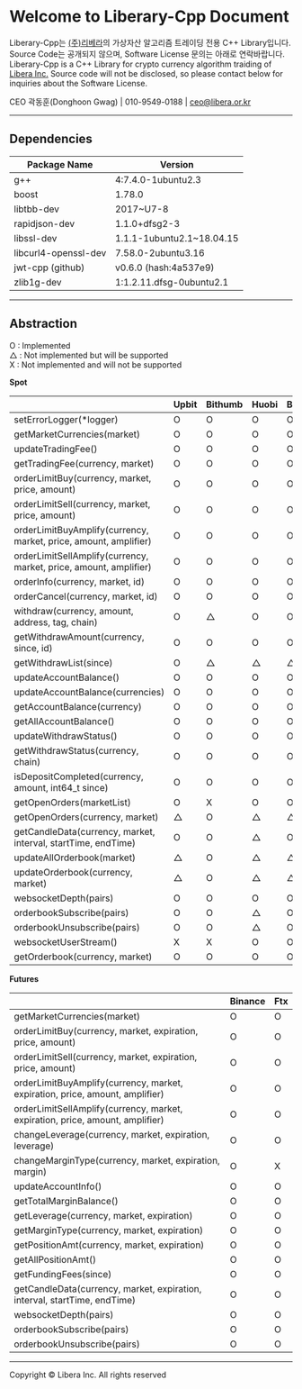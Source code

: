 # **Welcome to Liberary-Cpp Document**

Liberary-Cpp는 [(주)리베라](https://www.libera.or.kr)의 가상자산 알고리즘 트레이딩 전용 C++ Library입니다.
Source Code는 공개되지 않으며, Software License 문의는 아래로 연락바랍니다.  
Liberary-Cpp is a C++ Library for crypto currency algorithm traiding of [Libera Inc.](https://www.libera.or.kr)
Source code will not be disclosed, so please contact below for inquiries about the Software License.

CEO 곽동훈(Donghoon Gwag) | 010-9549-0188 | <ceo@libera.or.kr>

---

## **Dependencies**

|Package Name           |Version                  |
|-----------------------|-------------------------|
|g++                    |4:7.4.0-1ubuntu2.3       |
|boost                  |1.78.0                   |
|libtbb-dev             |2017~U7-8                |
|rapidjson-dev          |1.1.0+dfsg2-3            |
|libssl-dev             |1.1.1-1ubuntu2.1~18.04.15|
|libcurl4-openssl-dev   |7.58.0-2ubuntu3.16       |
|jwt-cpp (github)       |v0.6.0 (hash:4a537e9)    |
|zlib1g-dev             |1:1.2.11.dfsg-0ubuntu2.1 |

---

## **Abstraction**
O : Implemented  
△ : Not implemented but will be supported  
X : Not implemented and will not be supported  
  
**Spot**

|                                                                  | Upbit | Bithumb | Huobi | Binance | Okx |
|------------------------------------------------------------------|-------|---------|-------|---------|-----|
| setErrorLogger(*logger)                                          | O     | O       | O     | O       | O   |
| getMarketCurrencies(market)                                      | O     | O       | O     | O       | O   |
| updateTradingFee()                                               | O     | O       | O     | O       | O   |
| getTradingFee(currency, market)                                  | O     | O       | O     | O       | O   |
| orderLimitBuy(currency, market, price, amount)                   | O     | O       | O     | O       | O   |
| orderLimitSell(currency, market, price, amount)                  | O     | O       | O     | O       | O   |
| orderLimitBuyAmplify(currency, market, price, amount, amplifier) | O     | O       | O     | O       | O   |
| orderLimitSellAmplify(currency, market, price, amount, amplifier)| O     | O       | O     | O       | O   |
| orderInfo(currency, market, id)                                  | O     | O       | O     | O       | O   |
| orderCancel(currency, market, id)                                | O     | O       | O     | O       | O   |
| withdraw(currency, amount, address, tag, chain)                  | O     | △       | O     | O       | O   |
| getWithdrawAmount(currency, since, id)                           | O     | O       | O     | O       | O   |
| getWithdrawList(since)                                           | O     | △       | △     | △       | △   |
| updateAccountBalance()                                           | O     | O       | O     | O       | O   |
| updateAccountBalance(currencies)                                 | O     | O       | O     | O       | O   |
| getAccountBalance(currency)                                      | O     | O       | O     | O       | O   |
| getAllAccountBalance()                                           | O     | O       | O     | O       | O   |
| updateWithdrawStatus()                                           | O     | O       | O     | O       | O   |
| getWithdrawStatus(currency, chain)                               | O     | O       | O     | O       | O   |
| isDepositCompleted(currency, amount, int64_t since)              | O     | O       | O     | O       | O   |
| getOpenOrders(marketList)                                        | O     | X       | O     | O       | O   |
| getOpenOrders(currency, market)                                  | △     | O       | △     | △       | △   |
| getCandleData(currency, market, interval, startTime, endTime)    | O     | O       | △     | O       | △   |
| updateAllOrderbook(market)                                       | △     | O       | △     | △       | △   |
| updateOrderbook(currency, market)                                | △     | O       | △     | △       | △   |
| websocketDepth(pairs)                                            | O     | O       | O     | O       | O   |
| orderbookSubscribe(pairs)                                        | O     | O       | △     | O       | O   |
| orderbookUnsubscribe(pairs)                                      | O     | O       | △     | O       | O   |
| websocketUserStream()                                            | X     | X       | O     | O       | △   |
| getOrderbook(currency, market)                                   | O     | O       | O     | O       | O   |

**Futures**

|                                                                                        | Binance | Ftx |
|----------------------------------------------------------------------------------------|---------|-----|
| getMarketCurrencies(market)                                                            | O       | O   |
| orderLimitBuy(currency, market, expiration, price, amount)                             | O       | O   |
| orderLimitSell(currency, market, expiration, price, amount)                            | O       | O   |
| orderLimitBuyAmplify(currency, market, expiration, price, amount, amplifier)           | O       | O   |
| orderLimitSellAmplify(currency, market, expiration, price, amount, amplifier)          | O       | O   |
| changeLeverage(currency, market, expiration, leverage)                                 | O       | O   |
| changeMarginType(currency, market, expiration, margin)                                 | O       | X   |
| updateAccountInfo()                                                                    | O       | O   |
| getTotalMarginBalance()                                                                | O       | O   |
| getLeverage(currency, market, expiration)                                              | O       | O   |
| getMarginType(currency, market, expiration)                                            | O       | O   |
| getPositionAmt(currency, market, expiration)                                           | O       | O   |
| getAllPositionAmt()                                                                    | O       | O   |
| getFundingFees(since)                                                                  | O       | O   |
| getCandleData(currency, market, expiration, interval, startTime, endTime)              | O       | O   |
| websocketDepth(pairs)                                                                  | O       | O   |
| orderbookSubscribe(pairs)                                                              | O       | O   |
| orderbookUnsubscribe(pairs)                                                            | O       | O   |

---

Copyright © Libera Inc. All rights reserved
